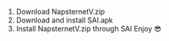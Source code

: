 1. Download NapsternetV.zip
2. Download and install SAI.apk
3. Install NapsternetV.zip through SAI
Enjoy 😎
